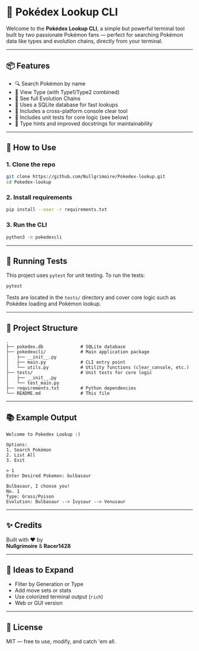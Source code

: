 # 🧭 Pokédex Lookup CLI

Welcome to the **Pokédex Lookup CLI**, a simple but powerful terminal tool built by two passionate Pokémon fans — perfect for searching Pokémon data like types and evolution chains, directly from your terminal.

---

## 📦 Features

- 🔍 Search Pokémon by name  
- 📜 View Type (with Type1/Type2 combined)  
- 🔗 See full Evolution Chains  
- 💾 Uses a SQLite database for fast lookups  
- 🧼 Includes a cross-platform console clear tool
- 🧪 Includes unit tests for core logic (see below)
- 📝 Type hints and improved docstrings for maintainability

---

## 🚀 How to Use

### 1. Clone the repo

```bash
git clone https://github.com/Nullgrimoire/Pokedex-lookup.git
cd Pokedex-lookup
```

### 2. Install requirements

```bash
pip install --user -r requirements.txt
```

### 3. Run the CLI

```bash
python3 -m pokedexcli
```

---

## 🧪 Running Tests

This project uses `pytest` for unit testing. To run the tests:

```bash
pytest
```

Tests are located in the `tests/` directory and cover core logic such as Pokédex loading and Pokémon lookup.

---

## 🧠 Project Structure

```plaintext
.
├── pokedex.db              # SQLite database
├── pokedexcli/             # Main application package
│   ├── __init__.py
│   ├── main.py             # CLI entry point
│   └── utils.py            # Utility functions (clear_console, etc.)
├── tests/                  # Unit tests for core logic
│   ├── __init__.py
│   └── test_main.py
├── requirements.txt        # Python dependencies
└── README.md               # This file
```

---

## 📚 Example Output

```
Welcome to Pokedex Lookup :)

Options:
1. Search Pokémon
2. List All
3. Exit

> 1
Enter Desired Pokemon: bulbasaur

Bulbasaur, I choose you!
No. 1
Type: Grass/Poison
Evolution: Bulbasaur --> Ivysaur --> Venusaur
```

---

## ✨ Credits

Built with ❤️ by  
**Nullgrimoire** & **Racer1428**

---

## 🧪 Ideas to Expand

- Filter by Generation or Type
- Add move sets or stats
- Use colorized terminal output (`rich`)
- Web or GUI version

---

## 🔗 License

MIT — free to use, modify, and catch 'em all.
